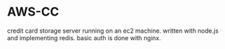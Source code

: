 # AWS-CC
credit card storage server running on an ec2 machine. written with node.js and implementing redis. basic auth is done with nginx.
